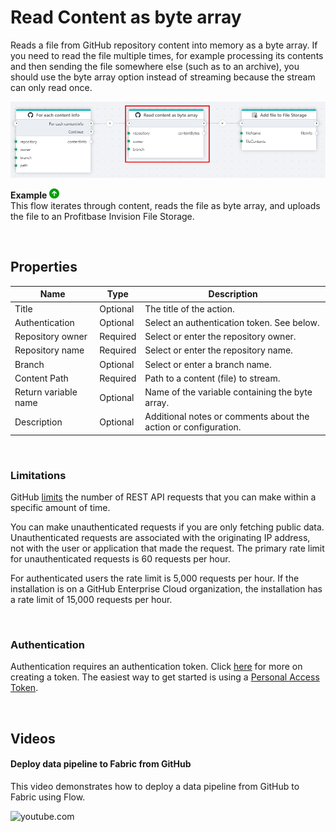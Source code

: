 # Read Content as byte array

Reads a file from GitHub repository content into memory as a byte array. 
If you need to read the file multiple times, for example processing its contents and then sending the file somewhere else (such as to an archive), you should use the byte array option instead of streaming because the stream can only read once.


![img](../../../../images/flow/github-read-as-byte-array.png)


**Example** ![img](../../../../images/strz.jpg)  
This flow iterates through content, reads the file as byte array, and uploads the file to an Profitbase Invision File Storage.

<br/>

## Properties

| Name             | Type      |Description                                             |
|------------------|-----------|--------------------------------------------------------|
| Title  | Optional | The title of the action.   |
| Authentication |  Optional | Select an authentication token. See below. |
| Repository owner | Required | Select or enter the repository owner. |
| Repository name | Required | Select or enter the repository name. |
| Branch | Optional | Select or enter a branch name. |
| Content Path | Required | Path to a content (file) to stream. |
| Return variable name | Optional | Name of the variable containing the byte array. |
| Description | Optional | Additional notes or comments about the action or configuration. |

<br/>

### Limitations

GitHub [limits](https://docs.github.com/en/rest/using-the-rest-api/rate-limits-for-the-rest-api?apiVersion=2022-11-28) the number of REST API requests that you can make within a specific amount of time.

You can make unauthenticated requests if you are only fetching public data. Unauthenticated requests are associated with the originating IP address, not with the user or application that made the request.
The primary rate limit for unauthenticated requests is 60 requests per hour.

For authenticated users the rate limit is 5,000 requests per hour. If the installation is on a GitHub Enterprise Cloud organization, the installation has a rate limit of 15,000 requests per hour.

<br/>

### Authentication

Authentication requires an authentication token. Click [here](https://docs.catalyst.zoho.com/en/tutorials/githubbot/java/generate-personal-access-token/) for more on creating a token. The easiest way to get started is using a [Personal Access Token](https://docs.github.com/en/rest/authentication/authenticating-to-the-rest-api?apiVersion=2022-11-28#authenticating-with-a-personal-access-token).

<br/>

## Videos

#### Deploy data pipeline to Fabric from GitHub
This video demonstrates how to deploy a data pipeline from GitHub to Fabric using Flow.

![youtube.com](https://youtu.be/IxiR-w8oUaI)
